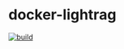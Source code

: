 # docker-lightrag

[![build](https://github.com/round14tech/docker-lightrag/actions/workflows/build.yaml/badge.svg)](https://github.com/round14tech/docker-lightrag/actions/workflows/build.yaml)
